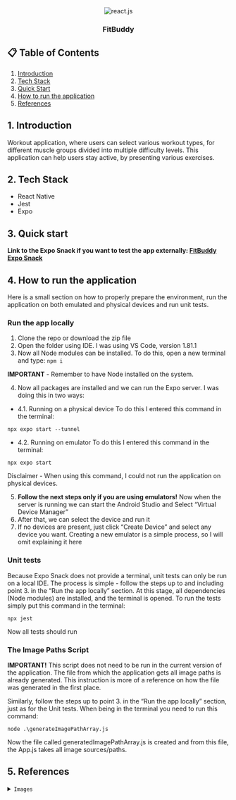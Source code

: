 <div align="center">
  <img src="https://img.shields.io/badge/-React_Native-black?style=for-the-badge&logoColor=white&logo=react&color=61DAFB" alt="react.js" />
  <h3 align="center">FitBuddy</h3>
</div>

## 📋 <a name="table">Table of Contents</a>
1. [Introduction](#introduction)
2. [Tech Stack](#tech-stack)
3. [Quick Start](#quick-start)
4. [How to run the application](#how-to-run)
5. [References](#references)


## <a name="introduction">1. Introduction</a>
Workout application, where users can select various workout types, for different muscle groups divided into multiple difficulty levels. This application can help users stay active, by presenting various exercises.

## <a name="tech-stack">2. Tech Stack</a>

- React Native
- Jest
- Expo

## <a name="quick-start">3. Quick start</a>

**Link to the Expo Snack if you want to test the app externally: [FitBuddy Expo Snack](https://snack.expo.dev/@dayynam/fitbuddy---md-final-project)**

## <a name="how-to-run">4. How to run the application</a>
Here is a small section on how to properly prepare the environment, run the application on both emulated and physical devices and run unit tests. 

### Run the app locally

1. Clone the repo or download the zip file 
2. Open the folder using IDE. I was using VS Code, version 1.81.1
3. Now all Node modules can be installed. To do this, open a new terminal and type: 
`npm i`

**IMPORTANT** - Remember to have Node installed on the system. 

4. Now all packages are installed and we can run the Expo server. I was doing this in two ways:

 - 4.1. Running on a physical device
To do this I entered this command in the terminal:

`npx expo start --tunnel`

 - 4.2. Running on emulator
To do this I entered this command in the terminal:

`npx expo start`

Disclaimer - When using this command, I could not run the application on physical devices. 

5. **Follow the next steps only if you are using emulators!** Now when the server is running we can start the Android Studio and Select “Virtual Device Manager”
6. After that, we can select the device and run it
7. If no devices are present, just click “Create Device” and select any device you want. Creating a new emulator is a simple process, so I will omit explaining it here

### Unit tests
Because Expo Snack does not provide a terminal, unit tests can only be run on a local IDE. The process is simple - follow the steps up to and including point 3. in the “Run the app locally” section. At this stage, all dependencies (Node modules) are installed, and the terminal is opened. To run the tests simply put this command in the terminal:

`npx jest`

Now all tests should run


### The Image Paths Script

**IMPORTANT!** This script does not need to be run in the current version of the application. 
The file from which the application gets all image paths is already generated. 
This instruction is more of a reference on how the file was generated in the first place.

Similarly, follow the steps up to point 3. in the “Run the app locally” section, just as for the Unit tests. 
When being in the terminal you need to run this command:

`node .\generateImagePathArray.js`

Now the file called generatedImagePathArray.js is created and from this file, the App.js takes all image sources/paths.


## <a name="references">5. References</a>

<details>
<summary><code>Images</code></summary>

```images
1. Kunz, M. (2023) 10 best arm workouts with dumbbells to sculpt your arms, Runstreet.
Available at: https://www.runstreet.com/blog/arm-workouts-with-dumbbells

2. 10 best leg exercises, according to experts (2023) Forbes.
Available at:https://www.forbes.com/health/fitness/best-exercises-for-leg-workouts/

3. Dickson, J. (2023) The best bodybuilding AB workout for your experience level, BarBend.
Available at: https://barbend.com/bodybuilding-ab-workout/

4. Pinterest. Available at: https://www.pinterest.co.uk/

5. Health News and advice for healthy living - men’s health.
Available at:https://www.menshealth.com/health/

6. gfycat. Available at: https://gfycat.com/ (Accessed: 14 September 2023).

7. D’Arrigo C. (2023) Feeling tired? Practice these 11 energy-boosting yoga poses, YouAligned.
Available at: https://youaligned.com/yoga/yoga-energy-boost/

8. Download Animated Gif (2022) IceGif. Available at: https://www.icegif.com/

9. Editors, Y. (2021) Legs up the wall pose, Yoga Journal.
Available at:https://www.yogajournal.com/poses/legs-up-the-wall-pose-2/

10. GIPHY. Available at: https://giphy.com/

11. Dhar P. (2021) How to get the most out of the Plank.
Available at: https://lifestyle.livemint.com/health/fitness/how-to-get-the-most-out-of-the-plank-1
11624520534323.html

12. Virabhadrasana II: Warrior II pose - yoga (no date) Gaia.
Available at:https://www.gaia.com/article/virabhadrasana-ii-warrior-ii-pose

13. Yoga, B. (2022) One-legged king pigeon pose, Bodhi School of Yoga.
Available at:https://www.bodhischoolofyoga.com/seated-yoga-pose/one-legged-king-pigeon-pose

```
</details>
